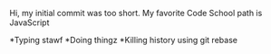 Hi, my initial commit was too short.
My favorite Code School path is JavaScript

*Typing stawf
*Doing thingz
*Killing history using git rebase

